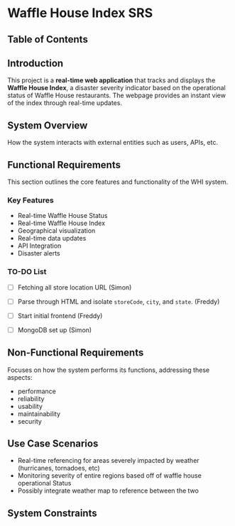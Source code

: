 
# Waffle House Index SRS

## Table of Contents

## Introduction

This project is a **real-time web application** that tracks and displays the **Waffle House Index**, a disaster severity indicator based on the operational status of Waffle House restaurants. The webpage provides an instant view of the index through real-time updates.


## System Overview

How the system interacts with external entities such as users, APIs, etc.


## Functional Requirements

This section outlines the core features and functionality of the WHI system.

### Key Features

- Real-time Waffle House Status
- Real-time Waffle House Index
- Geographical visualization
- Real-time data updates
- API Integration
- Disaster alerts

### TO-DO List

- [ ] Fetching all store location URL (Simon)
- [ ] Parse through HTML and isolate `storeCode`, `city`, and `state`. (Freddy)
- [ ] Start initial frontend (Freddy)
- [ ] MongoDB set up (Simon)


## Non-Functional Requirements

Focuses on how the system performs its functions, addressing these aspects:
- performance
- reliability
- usability
- maintainability
- security

## Use Case Scenarios
- Real-time referencing for areas severely impacted by weather (hurricanes, tornadoes, etc)
- Monitoring severity of entire regions based off of waffle house operational Status
- Possibly integrate weather map to reference between the two

## System Constraints


